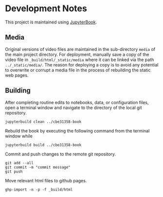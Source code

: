 # Development Notes

This project is maintained using [JupyterBook](https://jupyterbook.org/intro.html).

## Media

Original versions of video files are maintained in the sub-directory `media` of the main project directory. For deployment, manually save a copy of the video file in `_build/html/_static/media` where it can be linked via the path `../_static/media/`. The reason for deploying a copy is to avoid any potential to overwrite or corrupt a media file in the process of rebuilding the static web pages.

## Building

After completing routine edits to notebooks, data, or configuration files, open a terminal window and navigate to the directory of the local git repository. 

```
jupyterbuild clean ../cbe31358-book
```

Rebuild the book by executing the following command from the terminal window while 

```
jupyterbuild build ../cbe31358-book
```

Commit and push changes to the remote git repository.

```
git add --all
git commit -m "commit message"
git push
```

Move relevant html files to github pages.

```
ghp-import -n -p -f _build/html
```
